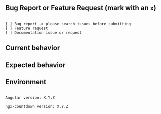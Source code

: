 <!--
============
Please try to reproduce the problem via https://stackblitz.com/edit/ngx-countdown-setup

请尽可能通过 https://stackblitz.com/edit/ngx-countdown-setup 重现问题
============
-->

## Bug Report or Feature Request (mark with an `x`)
<pre><code>
[ ] Bug report -> please search issues before submitting
[ ] Feature request
[ ] Documentation issue or request
</code></pre>

## Current behavior
<!-- Describe how the issue manifests. -->

## Expected behavior
<!-- Describe what the desired behavior would be. -->

## Environment

<pre><code>
Angular version: X.Y.Z
<!-- Check whether this is still an issue in the most recent Angular version -->
ngx-countdown version: X.Y.Z
</code></pre>

